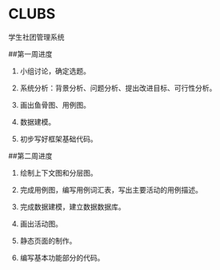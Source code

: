 # CLUBS
学生社团管理系统

##第一周进度

1. 小组讨论，确定选题。

2. 系统分析：背景分析、问题分析、提出改进目标、可行性分析。

3. 画出鱼骨图、用例图。

4. 数据建模。

5. 初步写好框架基础代码。

##第二周进度

1. 绘制上下文图和分层图。

2. 完成用例图，编写用例词汇表，写出主要活动的用例描述。

3. 完成数据建模，建立数据数据库。

4. 画出活动图。

5. 静态页面的制作。

6. 编写基本功能部分的代码。
